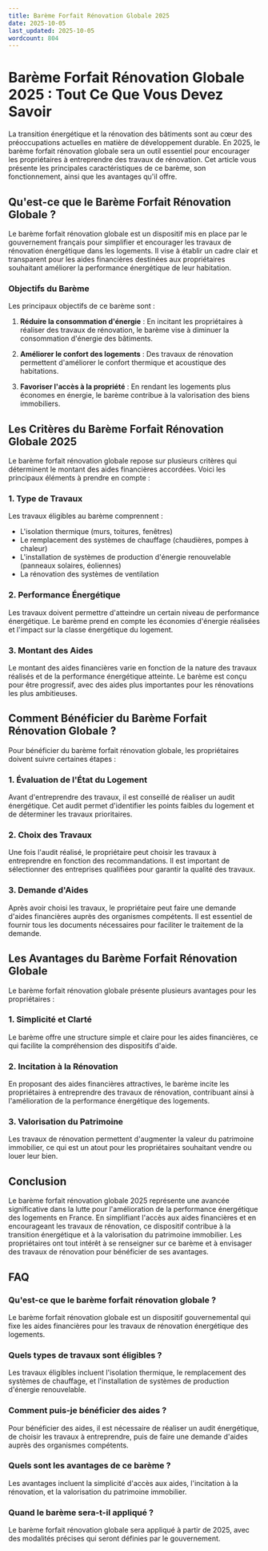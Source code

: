 ```yaml
---
title: Barème Forfait Rénovation Globale 2025
date: 2025-10-05
last_updated: 2025-10-05
wordcount: 804
---
```


# Barème Forfait Rénovation Globale 2025 : Tout Ce Que Vous Devez Savoir

La transition énergétique et la rénovation des bâtiments sont au cœur des préoccupations actuelles en matière de développement durable. En 2025, le barème forfait rénovation globale sera un outil essentiel pour encourager les propriétaires à entreprendre des travaux de rénovation. Cet article vous présente les principales caractéristiques de ce barème, son fonctionnement, ainsi que les avantages qu'il offre.

## Qu'est-ce que le Barème Forfait Rénovation Globale ?

Le barème forfait rénovation globale est un dispositif mis en place par le gouvernement français pour simplifier et encourager les travaux de rénovation énergétique dans les logements. Il vise à établir un cadre clair et transparent pour les aides financières destinées aux propriétaires souhaitant améliorer la performance énergétique de leur habitation.

### Objectifs du Barème

Les principaux objectifs de ce barème sont :

1. **Réduire la consommation d'énergie** : En incitant les propriétaires à réaliser des travaux de rénovation, le barème vise à diminuer la consommation d'énergie des bâtiments.
   
2. **Améliorer le confort des logements** : Des travaux de rénovation permettent d'améliorer le confort thermique et acoustique des habitations.

3. **Favoriser l'accès à la propriété** : En rendant les logements plus économes en énergie, le barème contribue à la valorisation des biens immobiliers.

## Les Critères du Barème Forfait Rénovation Globale 2025

Le barème forfait rénovation globale repose sur plusieurs critères qui déterminent le montant des aides financières accordées. Voici les principaux éléments à prendre en compte :

### 1. Type de Travaux

Les travaux éligibles au barème comprennent :

- L'isolation thermique (murs, toitures, fenêtres)
- Le remplacement des systèmes de chauffage (chaudières, pompes à chaleur)
- L'installation de systèmes de production d'énergie renouvelable (panneaux solaires, éoliennes)
- La rénovation des systèmes de ventilation

### 2. Performance Énergétique

Les travaux doivent permettre d'atteindre un certain niveau de performance énergétique. Le barème prend en compte les économies d'énergie réalisées et l'impact sur la classe énergétique du logement.

### 3. Montant des Aides

Le montant des aides financières varie en fonction de la nature des travaux réalisés et de la performance énergétique atteinte. Le barème est conçu pour être progressif, avec des aides plus importantes pour les rénovations les plus ambitieuses.

## Comment Bénéficier du Barème Forfait Rénovation Globale ?

Pour bénéficier du barème forfait rénovation globale, les propriétaires doivent suivre certaines étapes :

### 1. Évaluation de l'État du Logement

Avant d'entreprendre des travaux, il est conseillé de réaliser un audit énergétique. Cet audit permet d'identifier les points faibles du logement et de déterminer les travaux prioritaires.

### 2. Choix des Travaux

Une fois l'audit réalisé, le propriétaire peut choisir les travaux à entreprendre en fonction des recommandations. Il est important de sélectionner des entreprises qualifiées pour garantir la qualité des travaux.

### 3. Demande d'Aides

Après avoir choisi les travaux, le propriétaire peut faire une demande d'aides financières auprès des organismes compétents. Il est essentiel de fournir tous les documents nécessaires pour faciliter le traitement de la demande.

## Les Avantages du Barème Forfait Rénovation Globale

Le barème forfait rénovation globale présente plusieurs avantages pour les propriétaires :

### 1. Simplicité et Clarté

Le barème offre une structure simple et claire pour les aides financières, ce qui facilite la compréhension des dispositifs d'aide.

### 2. Incitation à la Rénovation

En proposant des aides financières attractives, le barème incite les propriétaires à entreprendre des travaux de rénovation, contribuant ainsi à l'amélioration de la performance énergétique des logements.

### 3. Valorisation du Patrimoine

Les travaux de rénovation permettent d'augmenter la valeur du patrimoine immobilier, ce qui est un atout pour les propriétaires souhaitant vendre ou louer leur bien.

## Conclusion

Le barème forfait rénovation globale 2025 représente une avancée significative dans la lutte pour l'amélioration de la performance énergétique des logements en France. En simplifiant l'accès aux aides financières et en encourageant les travaux de rénovation, ce dispositif contribue à la transition énergétique et à la valorisation du patrimoine immobilier. Les propriétaires ont tout intérêt à se renseigner sur ce barème et à envisager des travaux de rénovation pour bénéficier de ses avantages.

## FAQ

### Qu'est-ce que le barème forfait rénovation globale ?

Le barème forfait rénovation globale est un dispositif gouvernemental qui fixe les aides financières pour les travaux de rénovation énergétique des logements.

### Quels types de travaux sont éligibles ?

Les travaux éligibles incluent l'isolation thermique, le remplacement des systèmes de chauffage, et l'installation de systèmes de production d'énergie renouvelable.

### Comment puis-je bénéficier des aides ?

Pour bénéficier des aides, il est nécessaire de réaliser un audit énergétique, de choisir les travaux à entreprendre, puis de faire une demande d'aides auprès des organismes compétents.

### Quels sont les avantages de ce barème ?

Les avantages incluent la simplicité d'accès aux aides, l'incitation à la rénovation, et la valorisation du patrimoine immobilier.

### Quand le barème sera-t-il appliqué ?

Le barème forfait rénovation globale sera appliqué à partir de 2025, avec des modalités précises qui seront définies par le gouvernement.